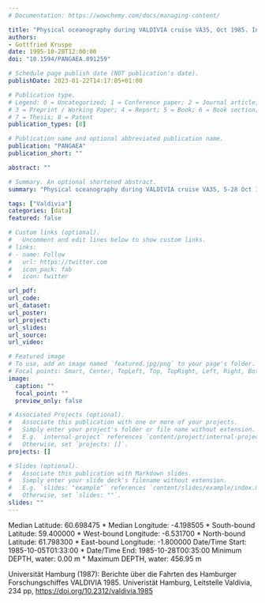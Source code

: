 ```yaml
---
# Documentation: https://wowchemy.com/docs/managing-content/

title: "Physical oceanography during VALDIVIA cruise VA35, Oct 1985. Institut für Meereskunde, Universität Hamburg"
authors: 
- Gottfried Kruspe
date: 1995-10-28T12:00:00
doi: "10.1594/PANGAEA.891259"

# Schedule page publish date (NOT publication's date).
publishDate: 2023-01-22T14:17:05+01:00

# Publication type.
# Legend: 0 = Uncategorized; 1 = Conference paper; 2 = Journal article;
# 3 = Preprint / Working Paper; 4 = Report; 5 = Book; 6 = Book section;
# 7 = Thesis; 8 = Patent
publication_types: [8]

# Publication name and optional abbreviated publication name.
publication: "PANGAEA"
publication_short: ""

abstract: ""

# Summary. An optional shortened abstract.
summary: "Physical oceanography during VALDIVIA cruise VA35, 5-28 Oct 1985."

tags: ["Valdivia"]
categories: [data]
featured: false

# Custom links (optional).
#   Uncomment and edit lines below to show custom links.
# links:
# - name: Follow
#   url: https://twitter.com
#   icon_pack: fab
#   icon: twitter

url_pdf:
url_code:
url_dataset:  
url_poster:
url_project:
url_slides:
url_source:
url_video:

# Featured image
# To use, add an image named `featured.jpg/png` to your page's folder. 
# Focal points: Smart, Center, TopLeft, Top, TopRight, Left, Right, BottomLeft, Bottom, BottomRight.
image:
  caption: ""
  focal_point: ""
  preview_only: false

# Associated Projects (optional).
#   Associate this publication with one or more of your projects.
#   Simply enter your project's folder or file name without extension.
#   E.g. `internal-project` references `content/project/internal-project/index.md`.
#   Otherwise, set `projects: []`.
projects: []

# Slides (optional).
#   Associate this publication with Markdown slides.
#   Simply enter your slide deck's filename without extension.
#   E.g. `slides: "example"` references `content/slides/example/index.md`.
#   Otherwise, set `slides: ""`.
slides: ""
---
```

Median Latitude: 60.698475 * Median Longitude: -4.198505 * South-bound Latitude: 59.400000 * West-bound Longitude: -6.531700 * North-bound Latitude: 61.798300 * East-bound Longitude: -1.800000
Date/Time Start: 1985-10-05T01:33:00 * Date/Time End: 1985-10-28T00:35:00
Minimum DEPTH, water: 0.00 m * Maximum DEPTH, water: 456.95 m

Universität Hamburg (1987): Berichte über die Fahrten des Hamburger Forschungschiffes VALDIVIA 1985. Univeristät Hamburg, Leitstelle Valdivia, 234 pp, https://doi.org/10.2312/valdivia.1985
